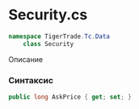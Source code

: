 
# Security.cs
```csharp
namespace TigerTrade.Tc.Data  
    class Security
```

Описание

### Синтаксис
```csharp
public long AskPrice { get; set; }
```
